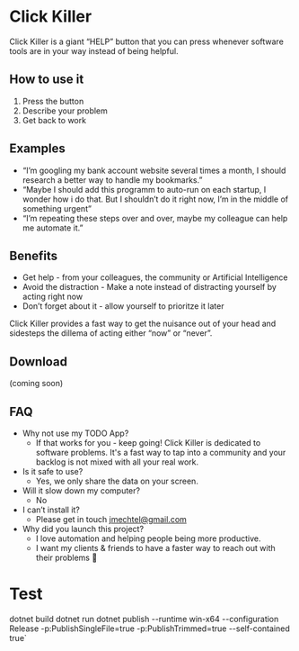# Click Killer

Click Killer is a giant “HELP” button that you can press whenever software tools are in your way instead of being helpful. 

## How to use it

1. Press the button
2. Describe your problem
3. Get back to work 

## Examples 

- “I’m googling my bank account website several times a month, I should research a better way to handle my bookmarks.”
- “Maybe I should add this programm to auto-run on each startup, I wonder how i do that. But I shouldn’t do it right now, I’m in the middle of something urgent”
- “I’m repeating these steps over and over, maybe my colleague can help me automate it.”

## Benefits

- Get help - from your colleagues, the community or Artificial Intelligence
- Avoid the distraction - Make a note instead of distracting yourself by acting right now
- Don’t forget about it - allow yourself to prioritze it later

Click Killer provides a fast way to get the nuisance out of your head and sidesteps the dillema of acting either “now” or “never”.

## Download

(coming soon)
   
## FAQ
- Why not use my TODO App? 
    - If that works for you - keep going! Click Killer is dedicated to software problems. It's a fast way to tap into a community and your backlog is not mixed with all your real work.
- Is it safe to use? 
    - Yes, we only share the data on your screen.
- Will it slow down my computer? 
    - No
- I can’t install it?
    - Please get in touch [jmechtel@gmail.com](mailto:jmechtel@gmail.com)
- Why did you launch this project?
    - I love automation and helping people being more productive. 
    - I want my clients & friends to have a faster way to reach out with their problems 💚


# Test

dotnet build
dotnet run
dotnet publish --runtime win-x64 --configuration Release  -p:PublishSingleFile=true -p:PublishTrimmed=true --self-contained true`